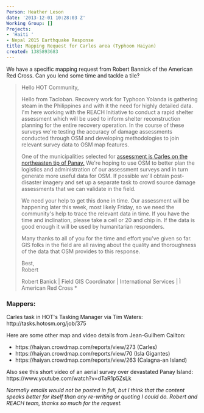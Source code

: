 ```yaml
---
Person: Heather Leson
date: '2013-12-01 10:28:03 Z'
Working Group: []
Projects:
- 'Haiti '
- Nepal 2015 Earthquake Response
title: Mapping Request for Carles area (Typhoon Haiyan)
created: 1385893683
---
```

<p>We have a specific mapping request from Robert Bannick of the American Red Cross. Can you lend some time and tackle a tile?</p><blockquote><p>Hello HOT Community,</p><p>Hello from Tacloban. Recovery work for Typhoon Yolanda is gathering steam in the Philippines and with it the need for highly detailed data. I'm here working with the REACH Initiative to conduct a rapid shelter assessment which will be used to inform shelter reconstruction planning for the entire recovery operation. In the course of these surveys we're testing the accuracy of damage assessments conducted through OSM and developing methodologies to join relevant survey data to OSM map features.<!--break--></p><p>One of the municipalities selected for <a href="http://tasks.hotosm.org/job/375">assessment is Carles on the northeasten tip of Panay.</a> We're hoping to use OSM to better plan the logistics and administration of our assessment surveys and in turn generate more useful data for OSM. If possible we'll obtain post-disaster imagery and set up a separate task to crowd source damage assessments that we can validate in the field.</p><p>We need your help to get this done in time. Our assessment will be happening later this week, most likely Friday, so we need the community's help to trace the relevant data in time. If you have the time and inclination, please take a cell or 20 and chip in. If the data is good enough it will be used by humanitarian responders.</p><p>Many thanks to all of you for the time and effort you've given so far. GIS folks in the field are all raving about the quality and thoroughness of the data that OSM provides to this response.</p><p>Best, <br>Robert</p><p>Robert Banick | Field GIS Coordinator | International Services | Ì American Red Cross *</p></blockquote><h3>Mappers:</h3><p>Carles task in HOT's Tasking Manager via Tim Waters: http://tasks.hotosm.org/job/375</p><p>Here are some other map and video details from Jean-Guilhem Cailton:</p><ul><li>https://haiyan.crowdmap.com/reports/view/273 (Carles)</li><li>https://haiyan.crowdmap.com/reports/view/70 (Isla Gigantes)</li><li>https://haiyan.crowdmap.com/reports/view/263 (Calagna-an Island)</li></ul><p>Also see this short video of an aerial survey over devastated Panay Island: https://www.youtube.com/watch?v=dTaR1p5ZsLk</p><p><em>Normally emails would not be posted in full, but I think that the content speaks better for itself than any re-writing or quoting I could do. Robert and REACH team, thanks so much for the request. </em></p>
